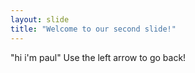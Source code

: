 ```yaml
---
layout: slide
title: "Welcome to our second slide!"
---
```

"hi i'm paul"
Use the left arrow to go back!
